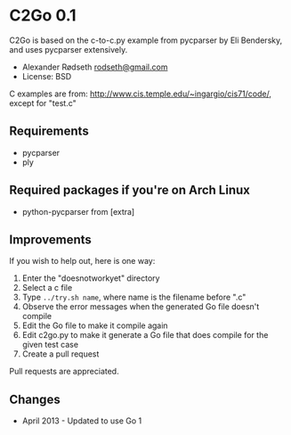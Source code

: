 C2Go 0.1
========

C2Go is based on the c-to-c.py example from pycparser by Eli Bendersky, and uses pycparser extensively.

* Alexander Rødseth <rodseth@gmail.com>
* License: BSD

C examples are from: http://www.cis.temple.edu/~ingargio/cis71/code/, except for "test.c"


Requirements
------------

* pycparser
* ply

Required packages if you're on Arch Linux
-----------------------------------------

* python-pycparser from [extra]


Improvements
------------

If you wish to help out, here is one way:

1. Enter the "doesnotworkyet" directory
1. Select a c file
1. Type `../try.sh name`, where name is the filename before ".c"
1. Observe the error messages when the generated Go file doesn't compile
1. Edit the Go file to make it compile again
1. Edit c2go.py to make it generate a Go file that does compile for the given test case
1. Create a pull request

Pull requests are appreciated.


Changes
-------

* April 2013 - Updated to use Go 1

